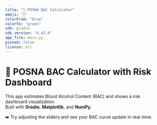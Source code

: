 ```yaml
---
title: "🍺 POSNA BAC Calculator"
emoji: "🍻"
colorFrom: "blue"
colorTo: "green"
sdk: gradio
sdk_version: "4.42.0"
app_file: main.py
pinned: false
license: mit
---
```


# 🍺 POSNA BAC Calculator with Risk Dashboard

This app estimates Blood Alcohol Content (BAC) and shows a risk dashboard visualization.  
Built with **Gradio**, **Matplotlib**, and **NumPy**.

➡️ Try adjusting the sliders and see your BAC curve update in real-time.
